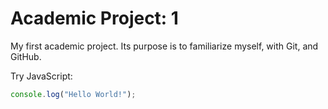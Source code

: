 # Academic Project: 1

My first academic project. Its purpose is to familiarize myself, with Git, and GitHub.

Try JavaScript:

```javascript
console.log("Hello World!");
```
